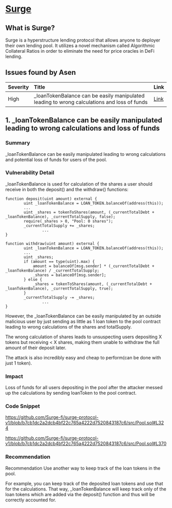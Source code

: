 # [Surge](https://audits.sherlock.xyz/contests/51)

## What is Surge?

Surge is a hyperstructure lending protocol that allows anyone to deployer their own lending pool. It utilizes a novel mechanism called Algorithmic Collateral Ratios in order to eliminate the need for price oracles in DeFi lending.

## Issues found by Asen

| Severity | Title                                                                                        | Link                                                                       |
| :------- | :------------------------------------------------------------------------------------------- | :------------------------------------------------------------------------- |
| High     | \_loanTokenBalance can be easily manipulated leading to wrong calculations and loss of funds | [Link](https://github.com/sherlock-audit/2023-02-surge-judging/issues/179) |

## 1. \_loanTokenBalance can be easily manipulated leading to wrong calculations and loss of funds

### Summary

\_loanTokenBalance can be easily manipulated leading to wrong calculations and potential loss of funds for users of the pool.

### Vulnerability Detail

\_loanTokenBalance is used for calculation of the shares a user should receive in both the deposit() and the withdraw() functions:

```solidity
function deposit(uint amount) external {
        uint _loanTokenBalance = LOAN_TOKEN.balanceOf(address(this));
        ...
        uint _shares = tokenToShares(amount, (_currentTotalDebt + _loanTokenBalance), _currentTotalSupply, false);
        require(_shares > 0, "Pool: 0 shares");
        _currentTotalSupply += _shares;
				...
}
```

```solidity
function withdraw(uint amount) external {
        uint _loanTokenBalance = LOAN_TOKEN.balanceOf(address(this));
        ...
        uint _shares;
        if (amount == type(uint).max) {
            amount = balanceOf[msg.sender] * (_currentTotalDebt + _loanTokenBalance) / _currentTotalSupply;
            _shares = balanceOf[msg.sender];
        } else {
            _shares = tokenToShares(amount, (_currentTotalDebt + _loanTokenBalance), _currentTotalSupply, true);
        }
        _currentTotalSupply -= _shares;
				...
}
```

However, the \_loanTokenBalance can be easily manipulated by an outside malicious user by just sending as little as 1 loan token to the pool contract leading to wrong calculations of the shares and totalSupply.

The wrong calculation of shares leads to unsuspecting users depositing X tokens but receiving < X shares, making them unable to withdraw the full amount of their deposit later.

The attack is also incredibly easy and cheap to perform(can be done with just 1 token).

### Impact

Loss of funds for all users depositing in the pool after the attacker messed up the calculations by sending loanToken to the pool contract.

### Code Snippet

https://github.com/Surge-fi/surge-protocol-v1/blob/b7cb1dc2a2dcb4bf22c765a4222d7520843187c6/src/Pool.sol#L324

https://github.com/Surge-fi/surge-protocol-v1/blob/b7cb1dc2a2dcb4bf22c765a4222d7520843187c6/src/Pool.sol#L370

### Recommendation

Recommendation
Use another way to keep track of the loan tokens in the pool.

For example, you can keep track of the deposited loan tokens and use that for the calculations. That way, \_loanTokenBalance will keep track only of the loan tokens which are added via the deposit() function and thus will be correctly accounted for.

